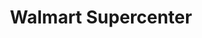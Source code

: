 ---
title: "Walmart Supercenter"
url: /jacksonville/walmart-supercenter-san-jose-boulevard/
shop: Supermarkt
---
